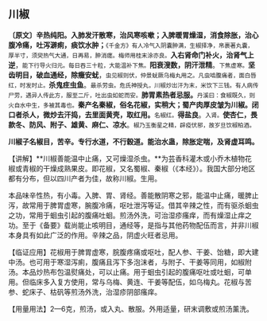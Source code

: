 ## **川椒**

**〔原文〕辛热纯阳。入肺发汗散寒，治风寒咳嗽；入脾暖胃燥湿，消食除胀，治心腹冷痛，吐泻澼痢，痰饮水肿；**<small>《千金方》有人冷气入阴囊肿满，生椒择净，帛裹著丸囊，厚半寸，须臾热气大通，日再易，肿消瘥。梅师用桂末涂亦良。</small>**入右肾命门补火，治肾气上逆**，<small>能下行导火归元。每日吞三十粒，大能温补下焦。</small>**阳衰溲数，阴汗泄精**。<small>下焦虚寒。</small>**坚齿明目，破血通经，除癥安蚘**，<small>虫见椒则伏，仲景蚘厥乌梅丸用之。凡虫啮腹痛者，面白唇红，时发时止。</small>**杀鬼疰虫鱼**。<small>最杀劳虫。危氏神授丸，川椒炒岀汗为末，米饮下三钱。有人病传尸劳，遇异人传此方，服至二斤，吐出虫如蛇而安。</small>**肺胃素热者忌服。**<small>丹溪曰：食椒既久，则火自水中生，多被其毒也。</small>**秦产名秦椒，俗名花椒，实稍大；蜀产肉厚皮皱为川椒。闭口者杀人，微炒去汗捣，去里面黄壳，取红用。**<small>名椒红。</small>**得盐良**。<small>入肾。</small>**使杏仁，畏款冬、防风、附子、雄黄、麻仁、凉水**。<small>椒乃玉衡星之精，辟疫伏邪，故岁旦饮椒柏酒。</small>

**川椒子名椒目，苦辛。专行水道，不行穀道。能治水蛊，除胀定喘，及肾虚耳鸣。**

【讲解】**川椒善能温中止痛，又可燥湿杀虫。**为芸香科灌木或小乔木植物花椒或青椒的干燥成熟果皮。即花椒，又名蜀椒、秦椒（《本经》）。我国大部分地区都有分布，但以四川产者为佳，故称川椒。生用。

本品味辛性热，有小毒。入脾、胃、肾经。善能散阴寒之邪，能温中止痛，暖脾止泻，故常用于脾胃虚寒，腕腹冷痛，呕吐泄泻等证。借其辛辣之性，而有驱杀蛔虫之功，常用于蛔虫引起的腹痛吐蛔。煎汤外洗，可治湿疹瘙痒，而有燥湿止痒之功。至于《备要》载尚能止咳明目，通经等，是指与其他药物配伍而言，并非川椒本身具有如此广泛的作用。辛辣之品，阴虚火旺者忌用。

【临证应用】花椒用于脾胃虚寒，脘腹疼痛或呕吐，配人参、干姜、饴糖，即大建中汤。也可用于寒湿泻痢，腹痛且泻下多泡沫者，与附子、干姜等同用，如椒附汤。本品炒热布包温熨痛处，可以止痛。用于蛔虫引起的腹痛呕吐或吐蛔，可单用。但临床多入复方使用，常与乌梅、黄连、干姜等配伍，如乌梅丸。花椒与苦参、蛇床子、枯矾等煎汤外洗，治湿疹阴部瘙痒。

【用量用法】2—6克，煎汤，或入丸、散服。外用适量，研末调敷或煎汤薰洗。
